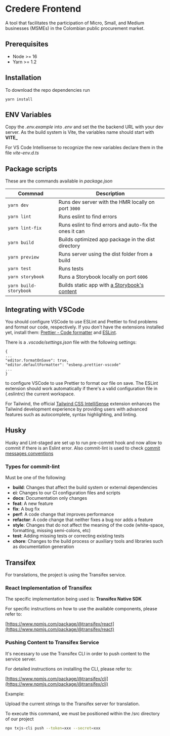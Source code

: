 # Credere Frontend

A tool that facilitates the participation of Micro, Small, and Medium businesses (MSMEs) in the Colombian public procurement market.

## Prerequisites

- Node >= 16
- Yarn >= 1.2

## Installation

To download the repo dependencies run

```
yarn install
```

## ENV Variables

Copy the _.env.example_ into _.env_ and set the the backend URL with your dev server.
As the build system is Vite, the variables name should start with **VITE\_**

For VS Code Intellisense to recognize the new variables declare them in the file _vite-env.d.ts_

## Package scripts

These are the commands available in _package.json_

| Commnad                | Description                                                                                                   |
| ---------------------- | ------------------------------------------------------------------------------------------------------------- |
| `yarn dev`             | Runs dev server with the HMR locally on port `3000`                                                           |
| `yarn lint`            | Runs eslint to find errors                                                                                    |
| `yarn lint-fix`        | Runs eslint to find errors and auto-fix the ones it can                                                       |
| `yarn build`           | Builds optimized app package in the dist directory                                                            |
| `yarn preview`         | Runs server using the dist folder from a build                                                                |
| `yarn test`            | Runs tests                                                                                                    |
| `yarn storybook`       | Runs a Storybook locally on port `6006`                                                                       |
| `yarn build-storybook` | Builds static app with [a Storybook's content](https://storybook.js.org/docs/react/sharing/publish-storybook) |

## Integrating with VSCode

You should configure VSCode to use ESLint and Prettier to find problems and format our code, respectively. If you don't have the extensions installed yet, install them: [Prettier - Code formatter](https://marketplace.visualstudio.com/items?itemName=esbenp.prettier-vscode) and [ESLint](https://marketplace.visualstudio.com/items?itemName=dbaeumer.vscode-eslint).

There is a _.vscode/settings.json_ file with the following settings:

```
{
...
"editor.formatOnSave": true,
"editor.defaultFormatter": "esbenp.prettier-vscode"
...
}
```

to configure VSCode to use Prettier to format our file on save.
The ESLint extension should work automatically if there's a valid configuration file in (.eslintrc) the current workspace.

For Tailwind, the official [Tailwind CSS IntelliSense](https://marketplace.visualstudio.com/items?itemName=bradlc.vscode-tailwindcss) extension enhances the Tailwind development experience by providing users with advanced features such as autocomplete, syntax highlighting, and linting.

## Husky

Husky and Lint-staged are set up to run pre-commit hook and now allow to commit if there is an Eslint error.
Also commit-lint is used to check [commit messages conventions](https://www.conventionalcommits.org/en/v1.0.0/)

### Types for commit-lint

Must be one of the following:

- **build**: Changes that affect the build system or external dependencies
- **ci**: Changes to our CI configuration files and scripts
- **docs**: Documentation only changes
- **feat**: A new feature
- **fix**: A bug fix
- **perf**: A code change that improves performance
- **refactor**: A code change that neither fixes a bug nor adds a feature
- **style**: Changes that do not affect the meaning of the code (white-space, formatting, missing semi-colons, etc)
- **test**: Adding missing tests or correcting existing tests
- **chore**: Changes to the build process or auxiliary tools and libraries such as documentation generation

## Transifex

For translations, the project is using the Transifex service.

### React Implementation of Transifex

The specific implementation being used is: **Transifex Native SDK**

For specific instructions on how to use the available components, please refer to:

[https://www.npmjs.com/package/@transifex/react](https://www.npmjs.com/package/@transifex/react)

### Pushing Content to Transifex Service

It's necessary to use the Transifex CLI in order to push content to the service server.

For detailed instructions on installing the CLI, please refer to:

[https://www.npmjs.com/package/@transifex/cli](https://www.npmjs.com/package/@transifex/cli)

Example:

Upload the current strings to the Transifex server for translation.

To execute this command, we must be positioned within the /src directory of our project

```bash
npx txjs-cli push --token=xxx --secret=xxx
```
